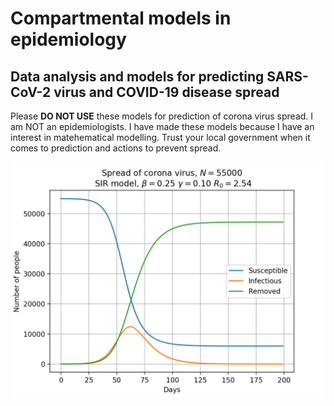 # Compartmental models in epidemiology

## Data analysis and models for predicting SARS-CoV-2 virus and COVID-19 disease spread 

Please **DO NOT USE** these models for prediction of corona virus spread.
I am NOT an epidemiologists. I have made these models because I have an 
interest in matehematical modelling. Trust your local government when 
it comes to prediction and actions to prevent spread.

![plot example](sir_model_plot_example.png)

